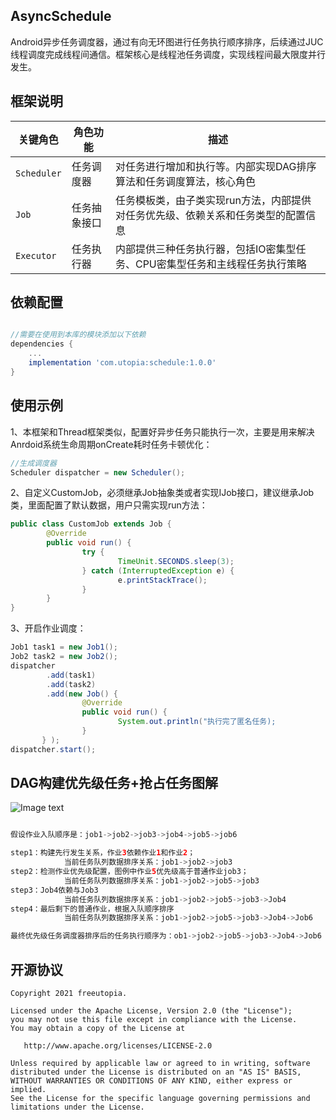 ## AsyncSchedule


Android异步任务调度器，通过有向无环图进行任务执行顺序排序，后续通过JUC线程调度完成线程间通信。框架核心是线程池任务调度，实现线程间最大限度并行发生。

## 框架说明
|关键角色|角色功能|描述|
|---|---|---|
|`Scheduler`|任务调度器|对任务进行增加和执行等。内部实现DAG排序算法和任务调度算法，核心角色|
|`Job`|任务抽象接口|任务模板类，由子类实现run方法，内部提供对任务优先级、依赖关系和任务类型的配置信息
|`Executor`|任务执行器|内部提供三种任务执行器，包括IO密集型任务、CPU密集型任务和主线程任务执行策略|


## 依赖配置

```groovy

//需要在使用到本库的模块添加以下依赖
dependencies {
    ...
    implementation 'com.utopia:schedule:1.0.0'
}

```

## 使用示例
1、本框架和Thread框架类似，配置好异步任务只能执行一次，主要是用来解决Anrdoid系统生命周期onCreate耗时任务卡顿优化：
````java
//生成调度器
Scheduler dispatcher = new Scheduler();
````

2、自定义CustomJob，必须继承Job抽象类或者实现IJob接口，建议继承Job类，里面配置了默认数据，用户只需实现run方法：
````java
public class CustomJob extends Job {   
        @Override   
        public void run() {       
                try {           
                        TimeUnit.SECONDS.sleep(3);       
                } catch (InterruptedException e) {           
                        e.printStackTrace();       
                }   
        }
}

````

3、开启作业调度：
````java
Job1 task1 = new Job1();
Job2 task2 = new Job2();
dispatcher
        .add(task1)
        .add(task2)
        .add(new Job() {   
                @Override   
                public void run() {          
                        System.out.println("执行完了匿名任务);     
                }
       } );
dispatcher.start();


````

## DAG构建优先级任务+抢占任务图解
![Image text](https://raw.githubusercontent.com/freeutopia/AsyncSchedule/main/images/schedule.jpg)

````java

假设作业入队顺序是：job1->job2->job3->job4->job5->job6

step1：构建先行发生关系，作业3依赖作业1和作业2；
            当前任务队列数据排序关系：job1->job2->job3
step2：检测作业优先级配置，图例中作业5优先级高于普通作业job3；
            当前任务队列数据排序关系：job1->job2->job5->job3
step3：Job4依赖与Job3
            当前任务队列数据排序关系：job1->job2->job5->job3->Job4
step4：最后剩下的普通作业，根据入队顺序排序
            当前任务队列数据排序关系：job1->job2->job5->job3->Job4->Job6

最终优先级任务调度器排序后的任务执行顺序为：ob1->job2->job5->job3->Job4->Job6
````


## 开源协议
```text
Copyright 2021 freeutopia.

Licensed under the Apache License, Version 2.0 (the "License");
you may not use this file except in compliance with the License.
You may obtain a copy of the License at

   http://www.apache.org/licenses/LICENSE-2.0

Unless required by applicable law or agreed to in writing, software
distributed under the License is distributed on an "AS IS" BASIS,
WITHOUT WARRANTIES OR CONDITIONS OF ANY KIND, either express or implied.
See the License for the specific language governing permissions and
limitations under the License.
```